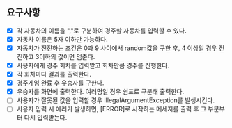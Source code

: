 ## 요구사항
- [X] 각 자동차의 이름을 ","로 구분하여 경주할 자동차를 입력할 수 있다.
- [X] 자동차 이름은 5자 이하만 가능하다.
- [X] 자동차가 전진하는 조건은 0과 9 사이에서 random값을 구한 후, 4 이상일 경우 전진하고 3이하의 값이면 멈춘다.
- [X] 사용자에게 경주 회차를 입력받고 회차만큼 경주를 진행한다.
- [X] 각 회차마다 결과를 출력한다.
- [X] 경주게임 완료 후 우승자를 구한다.
- [X] 우승자를 화면에 출력한다. 여러명일 경우 쉼표로 구분해 출력한다.
- [ ] 사용자가 잘못된 값을 입력할 경우 IllegalArgumentException를 발생시킨다.
- [ ] 사용자 입력 시 에러가 발생하면, [ERROR]로 시작하는 메세지를 출력 후 그 부분부터 다시 입력받는다.